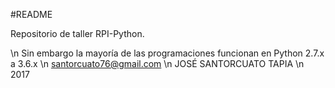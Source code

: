 #README

Repositorio de taller RPI-Python.

\n Sin embargo la mayoría de las programaciones funcionan en Python 2.7.x a 3.6.x
\n santorcuato76@gmail.com
\n JOSÉ SANTORCUATO TAPIA
\n 2017
